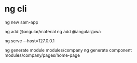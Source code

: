 # ng cli

ng new sam-app

ng add @angular/material
ng add @angular/pwa

ng serve --host=127.0.0.1

ng generate module modules/company
ng generate component modules/company/pages/home-page